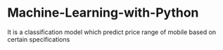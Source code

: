 # Machine-Learning-with-Python
It is a classification model which predict price range of mobile
based on certain specifications
